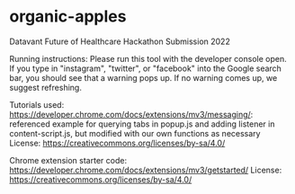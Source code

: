 # organic-apples
Datavant Future of Healthcare Hackathon Submission 2022

Running instructions:
Please run this tool with the developer console open. If you type in "instagram", "twitter", or "facebook" into the Google search bar, you should see that a warning pops up. If no warning comes up, we suggest refreshing.

Tutorials used:
https://developer.chrome.com/docs/extensions/mv3/messaging/: referenced example for querying tabs in popup.js and adding listener in content-script.js, but modified with our own functions as necessary
License: https://creativecommons.org/licenses/by-sa/4.0/

Chrome extension starter code: https://developer.chrome.com/docs/extensions/mv3/getstarted/ 
License: https://creativecommons.org/licenses/by-sa/4.0/


